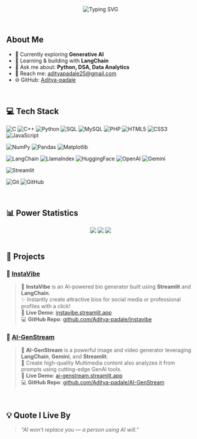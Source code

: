 <p align="center">
  <img src="https://readme-typing-svg.herokuapp.com?font=poppins&weight=500&size=45&pause=1200&color=FABD2F&center=true&vCenter=true&width=1100&height=100&lines=++Hi+%F0%9F%91%8B%2C+I'm+Aditya+Padale++;++AI+Engineer++;++Welcome+to+my+GitHub+Profile!" alt="Typing SVG" />
</p>
<br>

## About Me

- 🌱 Currently exploring **Generative AI**
- 🤖 Learning & building with **LangChain**
- 💬 Ask me about: **Python, DSA, Data Analytics**
- 📧 Reach me: [adityapadale25@gmail.com](mailto:adityapadale25@gmail.com)
- 🌐 GitHub: [Aditya-padale](https://github.com/Aditya-padale)

<br>

## 💻 Tech Stack

![C](https://img.shields.io/badge/C-%2300599C.svg?style=for-the-badge&logo=c&logoColor=white)
![C++](https://img.shields.io/badge/C++-%2300599C.svg?style=for-the-badge&logo=c%2B%2B&logoColor=white)
![Python](https://img.shields.io/badge/Python-3670A0?style=for-the-badge&logo=python&logoColor=ffdd54)
![SQL](https://img.shields.io/badge/SQL-%23000000.svg?style=for-the-badge&logo=postgresql&logoColor=white)
![MySQL](https://img.shields.io/badge/MySQL-4479A1.svg?style=for-the-badge&logo=mysql&logoColor=white)
![PHP](https://img.shields.io/badge/PHP-%23777BB4.svg?style=for-the-badge&logo=php&logoColor=white)
![HTML5](https://img.shields.io/badge/HTML5-%23E34F26.svg?style=for-the-badge&logo=html5&logoColor=white)
![CSS3](https://img.shields.io/badge/CSS3-%231572B6.svg?style=for-the-badge&logo=css3&logoColor=white)
![JavaScript](https://img.shields.io/badge/JavaScript-%23323330.svg?style=for-the-badge&logo=javascript&logoColor=%23F7DF1E)

![NumPy](https://img.shields.io/badge/Numpy-%23013243.svg?style=for-the-badge&logo=numpy&logoColor=white)
![Pandas](https://img.shields.io/badge/Pandas-%23150458.svg?style=for-the-badge&logo=pandas&logoColor=white)
![Matplotlib](https://img.shields.io/badge/Matplotlib-%23ffffff.svg?style=for-the-badge&logo=Matplotlib&logoColor=black)

![LangChain](https://img.shields.io/badge/LangChain-%23009688.svg?style=for-the-badge&logo=semanticweb&logoColor=white)
![LlamaIndex](https://img.shields.io/badge/LlamaIndex-%23FF6F61.svg?style=for-the-badge&logo=llama&logoColor=white)
![HuggingFace](https://img.shields.io/badge/HuggingFace-%23FFCA28.svg?style=for-the-badge&logo=huggingface&logoColor=black)
![OpenAI](https://img.shields.io/badge/OpenAI-%2300A67E.svg?style=for-the-badge&logo=openai&logoColor=white)
![Gemini](https://img.shields.io/badge/Google%20Gemini-4285F4?style=for-the-badge&logo=google&logoColor=white)

![Streamlit](https://img.shields.io/badge/Streamlit-%23FF4B4B.svg?style=for-the-badge&logo=streamlit&logoColor=white)

![Git](https://img.shields.io/badge/Git-%23F05033.svg?style=for-the-badge&logo=git&logoColor=white)
![GitHub](https://img.shields.io/badge/GitHub-%23121011.svg?style=for-the-badge&logo=github&logoColor=white)


<br>

## 📊 Power Statistics

<div align="center">
  <img src="https://github-profile-summary-cards.vercel.app/api/cards/profile-details?username=Aditya-padale&theme=vision_friendly_dark&bg_color=00000000" />
  <img src="https://github-profile-summary-cards.vercel.app/api/cards/most-commit-language?username=Aditya-padale&theme=gruvbox&bg_color=00000000" />
  <img src="https://github-readme-streak-stats.herokuapp.com/?user=Aditya-padale&theme=gruvbox&hide_border=true&background=FFFFFF00" />
</div>

<br>

## 🚀 Projects

### 📸 [InstaVibe](https://instavibe.streamlit.app/)

> 🧠 **InstaVibe** is an AI-powered bio generator built using **Streamlit** and **LangChain**.  
> ✨ Instantly create attractive bios for social media or professional profiles with a click!  
> 🔗 **Live Demo**: [instavibe.streamlit.app](https://instavibe.streamlit.app)  
> 💻 **GitHub Repo**: [github.com/Aditya-padale/Instavibe](https://github.com/Aditya-padale/Instavibe)

### 🎥 [AI-GenStream](https://ai-genstream.streamlit.app/)

> 🎨 **AI-GenStream** is a powerful image and video generator leveraging **LangChain**, **Gemini**, and **Streamlit**.  
> 📸 Create high-quality Multimedia content also analyzes it from prompts using cutting-edge GenAI tools.  
> 🔗 **Live Demo**: [ai-genstream.streamlit.app](https://ai-genstream.streamlit.app)  
> 💻 **GitHub Repo**: [github.com/Aditya-padale/AI-GenStream](https://github.com/Aditya-padale/AI-GenStream)

<br>

## 💡 Quote I Live By

> *“AI won’t replace you — a person using AI will.”*

<br>
